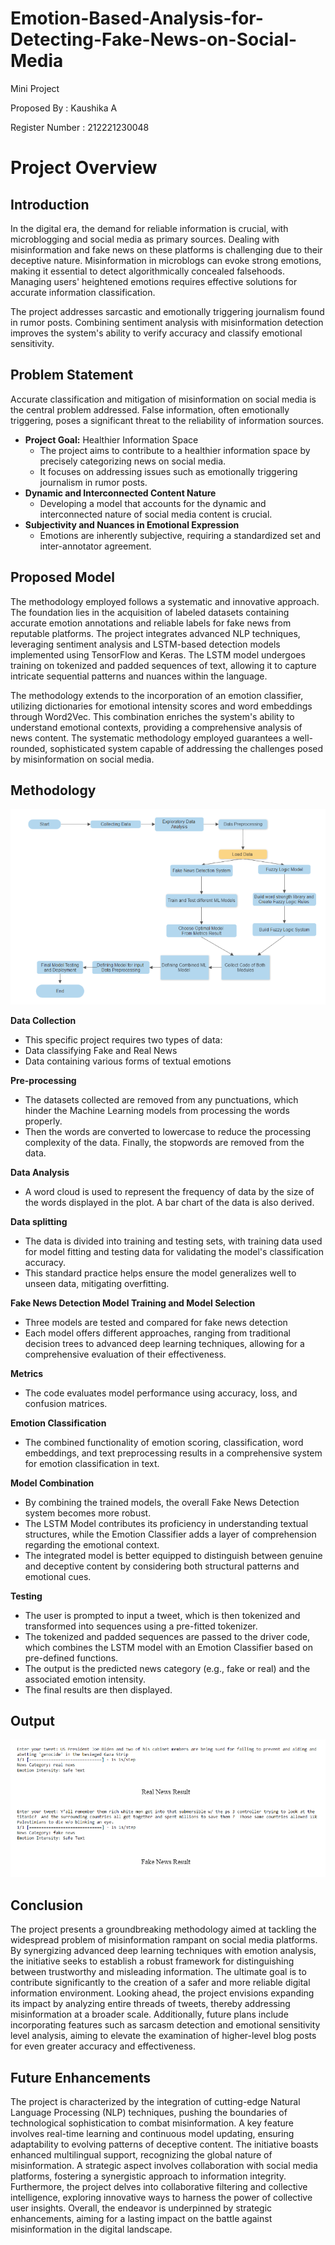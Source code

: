 # Emotion-Based-Analysis-for-Detecting-Fake-News-on-Social-Media
Mini Project 

Proposed By : Kaushika A

Register Number : 212221230048

# Project Overview
## Introduction
In the digital era, the demand for reliable information is crucial, with microblogging and social media as primary sources. Dealing with misinformation and fake news on these platforms is challenging due to their deceptive nature. Misinformation in microblogs can evoke strong emotions, making it essential to detect algorithmically concealed falsehoods.
Managing users' heightened emotions requires effective solutions for accurate information classification.

The project addresses sarcastic and emotionally triggering journalism found in rumor posts. Combining sentiment analysis with misinformation detection improves the system's ability to verify accuracy and classify emotional sensitivity.

## Problem Statement 
Accurate classification and mitigation of misinformation on social media is the central problem addressed.
False information, often emotionally triggering, poses a significant threat to the reliability of information sources.
- **Project Goal:** Healthier Information Space
  - The project aims to contribute to a healthier information space by precisely categorizing news on social media.
  - It focuses on addressing issues such as emotionally triggering journalism in rumor posts.
- **Dynamic and Interconnected Content Nature**
  - Developing a model that accounts for the dynamic and interconnected nature of social media content is crucial.
- **Subjectivity and Nuances in Emotional Expression**
  - Emotions are inherently subjective, requiring a standardized set and inter-annotator agreement.

## Proposed Model 
The methodology employed follows a systematic and innovative approach. The foundation lies in the acquisition of labeled datasets containing accurate emotion annotations and reliable labels for fake news from reputable platforms. The project integrates advanced NLP techniques, leveraging sentiment analysis and LSTM-based detection models implemented using TensorFlow and Keras. The LSTM model undergoes training on tokenized and padded sequences of text, allowing it to capture intricate sequential patterns and nuances within the language.

The methodology extends to the incorporation of an emotion classifier, utilizing dictionaries for emotional intensity scores and word embeddings through Word2Vec. This combination enriches the system's ability to understand emotional contexts, providing a comprehensive analysis of news content. The systematic methodology employed guarantees a well-rounded, sophisticated system capable of addressing the challenges posed by misinformation on social media.

## Methodology

<p align="center">
<img src="https://github.com/Kaushika-Anandh/Emotion-Based-Analysis-for-Detecting-Fake-News-on-Social-Media/blob/main/FlowDiagram.PNG">
</p>

**Data Collection**
- This specific project requires two types of data:
- Data classifying Fake and Real News
- Data containing various forms of textual emotions

**Pre-processing**
- The datasets collected are removed from any punctuations, which hinder the Machine Learning models from processing the words properly.
- Then the words are converted to lowercase to reduce the processing complexity of the data. Finally, the stopwords are removed from the data. 

**Data Analysis**
- A word cloud is used to represent the frequency of data by the size of the words displayed in the plot. A bar chart of the data is also derived.

**Data splitting**
- The data is divided into training and testing sets, with training data used for model fitting and testing data for validating the model's classification accuracy. 
- This standard practice helps ensure the model generalizes well to unseen data, mitigating overfitting. 

**Fake News Detection Model Training and Model Selection** 
- Three models are tested and compared for fake news detection 
- Each model offers different approaches, ranging from traditional decision trees to advanced deep learning techniques, allowing for a comprehensive evaluation of their effectiveness.

**Metrics**
- The code evaluates model performance using accuracy, loss, and confusion matrices. 

**Emotion Classification** 
- The combined functionality of emotion scoring, classification, word embeddings, and text preprocessing results in a comprehensive system for emotion classification in text. 

**Model Combination** 
- By combining the trained models, the overall Fake News Detection system becomes more robust. 
- The LSTM Model contributes its proficiency in understanding textual structures, while the Emotion Classifier adds a layer of comprehension regarding the emotional context. 
- The integrated model is better equipped to distinguish between genuine and deceptive content by considering both structural patterns and emotional cues.

**Testing**
- The user is prompted to input a tweet, which is then tokenized and transformed into sequences using a pre-fitted tokenizer. 
- The tokenized and padded sequences are passed to the driver code, which combines the LSTM model with an Emotion Classifier based on pre-defined functions. 
- The output is the predicted news category (e.g., fake or real) and the associated emotion intensity. 
- The final results are then displayed.

## Output 

<p align="center">
<img src="https://github.com/Kaushika-Anandh/Emotion-Based-Analysis-for-Detecting-Fake-News-on-Social-Media/blob/main/Output.PNG">
</p>

## Conclusion

The project presents a groundbreaking methodology aimed at tackling the widespread problem of misinformation rampant on social media platforms. By synergizing advanced deep learning techniques with emotion analysis, the initiative seeks to establish a robust framework for distinguishing between trustworthy and misleading information. The ultimate goal is to contribute significantly to the creation of a safer and more reliable digital information environment. Looking ahead, the project envisions expanding its impact by analyzing entire threads of tweets, thereby addressing misinformation at a broader scale. Additionally, future plans include incorporating features such as sarcasm detection and emotional sensitivity level analysis, aiming to elevate the examination of higher-level blog posts for even greater accuracy and effectiveness.

## Future Enhancements

The project is characterized by the integration of cutting-edge Natural Language Processing (NLP) techniques, pushing the boundaries of technological sophistication to combat misinformation. A key feature involves real-time learning and continuous model updating, ensuring adaptability to evolving patterns of deceptive content. The initiative boasts enhanced multilingual support, recognizing the global nature of misinformation. A strategic aspect involves collaboration with social media platforms, fostering a synergistic approach to information integrity. Furthermore, the project delves into collaborative filtering and collective intelligence, exploring innovative ways to harness the power of collective user insights. Overall, the endeavor is underpinned by strategic enhancements, aiming for a lasting impact on the battle against misinformation in the digital landscape.
